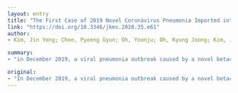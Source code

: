 ```yaml
---
layout: entry
title: "The First Case of 2019 Novel Coronavirus Pneumonia Imported into Korea from Wuhan, China: Implication for Infection Prevention and Control Measures"
link: "https://doi.org/10.3346/jkms.2020.35.e61"
author:
- Kim, Jin Yong; Choe, Pyoeng Gyun; Oh, Yoonju; Oh, Kyung Joong; Kim, Jinsil; Park, So Jeong; Park, Ji Hye; Na, Hye Kyoung; Oh, Myoung Don

summary:
- "in December 2019, a viral pneumonia outbreak caused by a novel betacoronavirus began in Wuhan, China. We report the epidemiological and clinical features of the first patient with 2019-nCoV pneumonia imported into Korea from Wuhan. The report suggests that chest radiography would miss patients with pneumonia. This report highlights taking travel history is of paramount importance for early detection and isolation of 2019-NCoV cases. In the early phase of the outbreak, chest radiographie would miss patient with pneumonia, he says. A viral infection caused by the 2019 novel corona virus began in China began in the outbreak."

original:
- "In December 2019, a viral pneumonia outbreak caused by a novel betacoronavirus, the 2019 novel coronavirus (2019-nCoV), began in Wuhan, China. We report the epidemiological and clinical features of the first patient with 2019-nCoV pneumonia imported into Korea from Wuhan. This report suggests that in the early phase of 2019-nCoV pneumonia, chest radiography would miss patients with pneumonia and highlights taking travel history is of paramount importance for early detection and isolation of 2019-nCoV cases."
---
```


